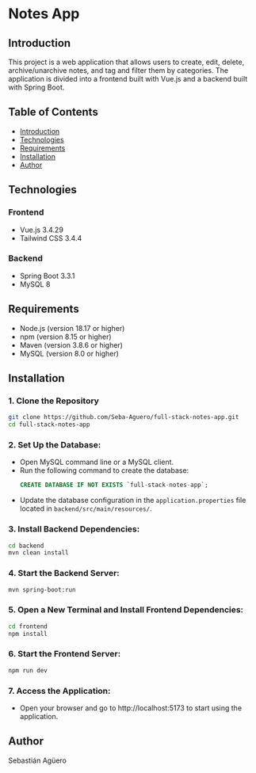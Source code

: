 # Notes App

## Introduction

This project is a web application that allows users to create, edit, delete, archive/unarchive notes, and tag and filter them by categories. The application is divided into a frontend built with Vue.js and a backend built with Spring Boot.

## Table of Contents

- [Introduction](#introduction)
- [Technologies](#technologies)
- [Requirements](#requirements)
- [Installation](#installation)
- [Author](#author)

## Technologies

### Frontend
- Vue.js 3.4.29
- Tailwind CSS 3.4.4

### Backend
- Spring Boot 3.3.1
- MySQL 8

## Requirements

- Node.js (version 18.17 or higher)
- npm (version 8.15 or higher)
- Maven (version 3.8.6 or higher)
- MySQL (version 8.0 or higher)

## Installation

### 1. Clone the Repository
   ```bash
   git clone https://github.com/Seba-Aguero/full-stack-notes-app.git
   cd full-stack-notes-app
  ```

### 2. Set Up the Database:
  - Open MySQL command line or a MySQL client.
  - Run the following command to create the database:
      ```sql
      CREATE DATABASE IF NOT EXISTS `full-stack-notes-app`;
      ```
  - Update the database configuration in the `application.properties` file located in `backend/src/main/resources/`.

### 3. Install Backend Dependencies:
  ```bash
  cd backend
  mvn clean install
  ```

### 4. Start the Backend Server:
  ```bash
  mvn spring-boot:run
  ```

### 5. Open a New Terminal and Install Frontend Dependencies:
  ```bash
  cd frontend
  npm install
  ```

### 6. Start the Frontend Server:
  ```bash
  npm run dev
  ```

### 7. Access the Application:
  - Open your browser and go to http://localhost:5173 to start using the application.

## Author

Sebastián Agüero